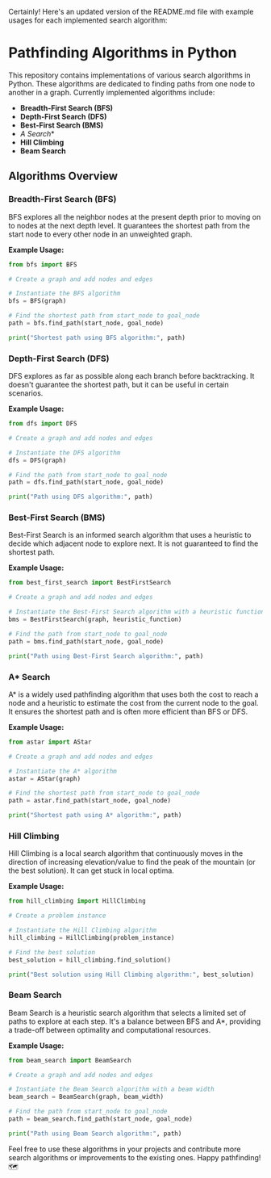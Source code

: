 Certainly! Here's an updated version of the README.md file with example usages for each implemented search algorithm:

# Pathfinding Algorithms in Python

This repository contains implementations of various search algorithms in Python. These algorithms are dedicated to finding paths from one node to another in a graph. Currently implemented algorithms include:

- **Breadth-First Search (BFS)**
- **Depth-First Search (DFS)**
- **Best-First Search (BMS)**
- **A* Search**
- **Hill Climbing**
- **Beam Search**

## Algorithms Overview

### Breadth-First Search (BFS)
BFS explores all the neighbor nodes at the present depth prior to moving on to nodes at the next depth level. It guarantees the shortest path from the start node to every other node in an unweighted graph.

**Example Usage:**
```python
from bfs import BFS

# Create a graph and add nodes and edges

# Instantiate the BFS algorithm
bfs = BFS(graph)

# Find the shortest path from start_node to goal_node
path = bfs.find_path(start_node, goal_node)

print("Shortest path using BFS algorithm:", path)
```

### Depth-First Search (DFS)
DFS explores as far as possible along each branch before backtracking. It doesn't guarantee the shortest path, but it can be useful in certain scenarios.

**Example Usage:**
```python
from dfs import DFS

# Create a graph and add nodes and edges

# Instantiate the DFS algorithm
dfs = DFS(graph)

# Find the path from start_node to goal_node
path = dfs.find_path(start_node, goal_node)

print("Path using DFS algorithm:", path)
```

### Best-First Search (BMS)
Best-First Search is an informed search algorithm that uses a heuristic to decide which adjacent node to explore next. It is not guaranteed to find the shortest path.

**Example Usage:**
```python
from best_first_search import BestFirstSearch

# Create a graph and add nodes and edges

# Instantiate the Best-First Search algorithm with a heuristic function
bms = BestFirstSearch(graph, heuristic_function)

# Find the path from start_node to goal_node
path = bms.find_path(start_node, goal_node)

print("Path using Best-First Search algorithm:", path)
```

### A* Search
A* is a widely used pathfinding algorithm that uses both the cost to reach a node and a heuristic to estimate the cost from the current node to the goal. It ensures the shortest path and is often more efficient than BFS or DFS.

**Example Usage:**
```python
from astar import AStar

# Create a graph and add nodes and edges

# Instantiate the A* algorithm
astar = AStar(graph)

# Find the shortest path from start_node to goal_node
path = astar.find_path(start_node, goal_node)

print("Shortest path using A* algorithm:", path)
```

### Hill Climbing
Hill Climbing is a local search algorithm that continuously moves in the direction of increasing elevation/value to find the peak of the mountain (or the best solution). It can get stuck in local optima.

**Example Usage:**
```python
from hill_climbing import HillClimbing

# Create a problem instance

# Instantiate the Hill Climbing algorithm
hill_climbing = HillClimbing(problem_instance)

# Find the best solution
best_solution = hill_climbing.find_solution()

print("Best solution using Hill Climbing algorithm:", best_solution)
```

### Beam Search
Beam Search is a heuristic search algorithm that selects a limited set of paths to explore at each step. It's a balance between BFS and A*, providing a trade-off between optimality and computational resources.

**Example Usage:**
```python
from beam_search import BeamSearch

# Create a graph and add nodes and edges

# Instantiate the Beam Search algorithm with a beam width
beam_search = BeamSearch(graph, beam_width)

# Find the path from start_node to goal_node
path = beam_search.find_path(start_node, goal_node)

print("Path using Beam Search algorithm:", path)
```

Feel free to use these algorithms in your projects and contribute more search algorithms or improvements to the existing ones. Happy pathfinding! 🗺️

